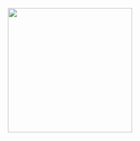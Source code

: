 <p align="center">
  <a href="https://grubbe.io">
    <img width="250" src="https://firebasestorage.googleapis.com/v0/b/grubbeio.appspot.com/o/img%2Fgbb_logo.png?alt=media&token=e3222fad-5819-4df9-83d8-87e40bd38da9">
  </a>
</p>

<h1 align="center"></h1>